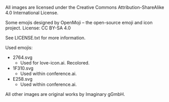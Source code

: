 All images are licensed under the Creative Commons Attribution-ShareAlike 4.0 International License.

Some emojis designed by OpenMoji – the open-source emoji and icon project. License: CC BY-SA 4.0

See LICENSE.txt for more information.

Used emojis:

- 2764.svg
    - Used for love-icon.ai. Recolored.
- 1F310.svg
    - Used within conference.ai.
- E258.svg
    - Used within conference.ai.

All other images are original works by Imaginary gGmbH.
